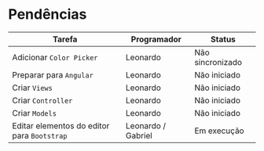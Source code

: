 # Pendências

Tarefa | Programador | Status
--- | --- | ---
Adicionar `Color Picker`|Leonardo|Não sincronizado
Preparar para `Angular`|Leonardo |Não iniciado
Criar `Views`|Leonardo|Não iniciado
Criar `Controller`|Leonardo|Não iniciado
Criar `Models`|Leonardo|Não iniciado
Editar elementos do editor para `Bootstrap`|Leonardo / Gabriel|Em execução
